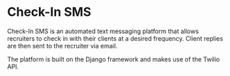 # Check-In SMS
Check-In SMS is an automated text messaging platform that allows recruiters to check in with their clients at a desired frequency. Client replies are then sent to the recruiter via email. 

The platform is built on the Django framework and makes use of the Twilio API. 